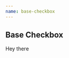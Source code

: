 ```yaml
---
name: base-checkbox
---
```


## Base Checkbox

<base-knobs src="./components.json" name="base-checkbox">
  <base-checkbox>Hey there</base-checkbox>
</base-knobs>
